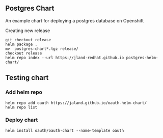 ## Postgres Chart

An example chart for deploying a postgres database on Openshift



Creating new release

```
git checkout release
helm package .
mv  postgres-chart*.tgz release/
checkout release
helm repo index --url https://jland-redhat.github.io postgres-helm-chart/
```


## Testing chart

### Add helm repo
```
helm repo add oauth https://jaland.github.io/oauth-helm-chart/
helm repo list
```

### Deploy chart
```
helm install oauth/oauth-chart --name-template oauth
```